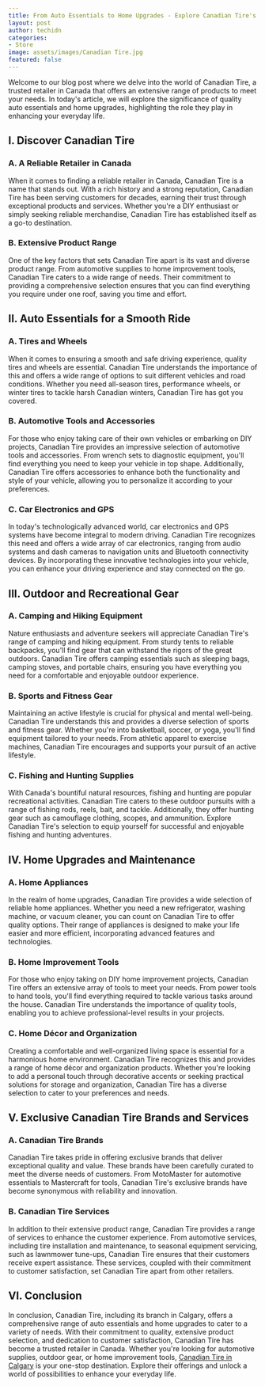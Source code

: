 ```yaml
---
title: From Auto Essentials to Home Upgrades - Explore Canadian Tire's Range
layout: post
author: techidn
categories: 
- Store
image: assets/images/Canadian Tire.jpg
featured: false
---
```


Welcome to our blog post where we delve into the world of Canadian Tire, a trusted retailer in Canada that offers an extensive range of products to meet your needs. In today's article, we will explore the significance of quality auto essentials and home upgrades, highlighting the role they play in enhancing your everyday life.

## I. Discover Canadian Tire
### A. A Reliable Retailer in Canada
When it comes to finding a reliable retailer in Canada, Canadian Tire is a name that stands out. With a rich history and a strong reputation, Canadian Tire has been serving customers for decades, earning their trust through exceptional products and services. Whether you're a DIY enthusiast or simply seeking reliable merchandise, Canadian Tire has established itself as a go-to destination.

### B. Extensive Product Range
One of the key factors that sets Canadian Tire apart is its vast and diverse product range. From automotive supplies to home improvement tools, Canadian Tire caters to a wide range of needs. Their commitment to providing a comprehensive selection ensures that you can find everything you require under one roof, saving you time and effort.

## II. Auto Essentials for a Smooth Ride
### A. Tires and Wheels
When it comes to ensuring a smooth and safe driving experience, quality tires and wheels are essential. Canadian Tire understands the importance of this and offers a wide range of options to suit different vehicles and road conditions. Whether you need all-season tires, performance wheels, or winter tires to tackle harsh Canadian winters, Canadian Tire has got you covered.

### B. Automotive Tools and Accessories
For those who enjoy taking care of their own vehicles or embarking on DIY projects, Canadian Tire provides an impressive selection of automotive tools and accessories. From wrench sets to diagnostic equipment, you'll find everything you need to keep your vehicle in top shape. Additionally, Canadian Tire offers accessories to enhance both the functionality and style of your vehicle, allowing you to personalize it according to your preferences.

### C. Car Electronics and GPS
In today's technologically advanced world, car electronics and GPS systems have become integral to modern driving. Canadian Tire recognizes this need and offers a wide array of car electronics, ranging from audio systems and dash cameras to navigation units and Bluetooth connectivity devices. By incorporating these innovative technologies into your vehicle, you can enhance your driving experience and stay connected on the go.

## III. Outdoor and Recreational Gear
### A. Camping and Hiking Equipment
Nature enthusiasts and adventure seekers will appreciate Canadian Tire's range of camping and hiking equipment. From sturdy tents to reliable backpacks, you'll find gear that can withstand the rigors of the great outdoors. Canadian Tire offers camping essentials such as sleeping bags, camping stoves, and portable chairs, ensuring you have everything you need for a comfortable and enjoyable outdoor experience.

### B. Sports and Fitness Gear
Maintaining an active lifestyle is crucial for physical and mental well-being. Canadian Tire understands this and provides a diverse selection of sports and fitness gear. Whether you're into basketball, soccer, or yoga, you'll find equipment tailored to your needs. From athletic apparel to exercise machines, Canadian Tire encourages and supports your pursuit of an active lifestyle.

### C. Fishing and Hunting Supplies
With Canada's bountiful natural resources, fishing and hunting are popular recreational activities. Canadian Tire caters to these outdoor pursuits with a range of fishing rods, reels, bait, and tackle. Additionally, they offer hunting gear such as camouflage clothing, scopes, and ammunition. Explore Canadian Tire's selection to equip yourself for successful and enjoyable fishing and hunting adventures.

## IV. Home Upgrades and Maintenance
### A. Home Appliances
In the realm of home upgrades, Canadian Tire provides a wide selection of reliable home appliances. Whether you need a new refrigerator, washing machine, or vacuum cleaner, you can count on Canadian Tire to offer quality options. Their range of appliances is designed to make your life easier and more efficient, incorporating advanced features and technologies.

### B. Home Improvement Tools
For those who enjoy taking on DIY home improvement projects, Canadian Tire offers an extensive array of tools to meet your needs. From power tools to hand tools, you'll find everything required to tackle various tasks around the house. Canadian Tire understands the importance of quality tools, enabling you to achieve professional-level results in your projects.

### C. Home Décor and Organization
Creating a comfortable and well-organized living space is essential for a harmonious home environment. Canadian Tire recognizes this and provides a range of home décor and organization products. Whether you're looking to add a personal touch through decorative accents or seeking practical solutions for storage and organization, Canadian Tire has a diverse selection to cater to your preferences and needs.

## V. Exclusive Canadian Tire Brands and Services
### A. Canadian Tire Brands
Canadian Tire takes pride in offering exclusive brands that deliver exceptional quality and value. These brands have been carefully curated to meet the diverse needs of customers. From MotoMaster for automotive essentials to Mastercraft for tools, Canadian Tire's exclusive brands have become synonymous with reliability and innovation.

### B. Canadian Tire Services
In addition to their extensive product range, Canadian Tire provides a range of services to enhance the customer experience. From automotive services, including tire installation and maintenance, to seasonal equipment servicing, such as lawnmower tune-ups, Canadian Tire ensures that their customers receive expert assistance. These services, coupled with their commitment to customer satisfaction, set Canadian Tire apart from other retailers.

## VI. Conclusion
In conclusion, Canadian Tire, including its branch in Calgary, offers a comprehensive range of auto essentials and home upgrades to cater to a variety of needs. With their commitment to quality, extensive product selection, and dedication to customer satisfaction, Canadian Tire has become a trusted retailer in Canada. Whether you're looking for automotive supplies, outdoor gear, or home improvement tools, [Canadian Tire in Calgary](https://www.auto.or.id/experience-the-7-best-canadian-tire-in-calgary/) is your one-stop destination. Explore their offerings and unlock a world of possibilities to enhance your everyday life.
